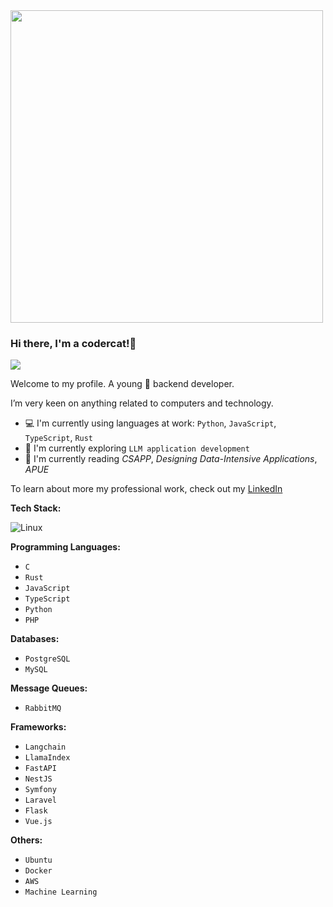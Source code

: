 <img src="https://user-images.githubusercontent.com/74038190/225813708-98b745f2-7d22-48cf-9150-083f1b00d6c9.gif" width="500">

### Hi there, I'm a codercat!👋

<p align="left"> <img src=https://komarev.com/ghpvc/?username=acodercat&style=flat-square&color=green /> </p>

Welcome to my profile. A young :boy: backend developer.

I’m very keen on anything related to computers and technology.

- 💻 I'm currently using languages at work: `Python`, `JavaScript`, `TypeScript`, `Rust`
- 🌱 I'm currently exploring `LLM application development`
- 📗 I'm currently reading *CSAPP*, *Designing Data-Intensive Applications*, *APUE*

To learn about more my professional work, check out my [LinkedIn](https://www.linkedin.com/in/maohao-ran-5a91541bb)

**Tech Stack:**

![Linux](https://img.shields.io/badge/Linux-FCC624?style=for-the-badge&logo=linux&logoColor=black)

**Programming Languages:**
- `C`
- `Rust`
- `JavaScript`
- `TypeScript`
- `Python`
- `PHP`

**Databases:**
- `PostgreSQL`
- `MySQL`

**Message Queues:**
- `RabbitMQ`

**Frameworks:**
- `Langchain`
- `LlamaIndex`
- `FastAPI`
- `NestJS`
- `Symfony`
- `Laravel`
- `Flask`
- `Vue.js`

**Others:**
- `Ubuntu`
- `Docker`
- `AWS`
- `Machine Learning`
